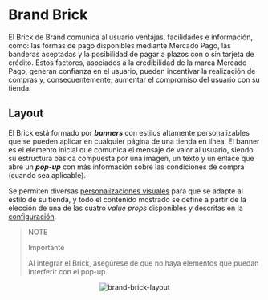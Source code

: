 # Brand Brick 

El Brick de Brand comunica al usuario ventajas, facilidades e información, como: las formas de pago disponibles mediante Mercado Pago, las banderas aceptadas y la posibilidad de pagar a plazos con o sin tarjeta de crédito. Estos factores, asociados a la credibilidad de la marca Mercado Pago, generan confianza en el usuario, pueden incentivar la realización de compras y, consecuentemente, aumentar el compromiso del usuario con su tienda.

## Layout 

El Brick está formado por **_banners_** con estilos altamente personalizables que se pueden aplicar en cualquier página de una tienda en línea.
El banner es el elemento inicial que comunica el mensaje de valor al usuario, siendo su estructura básica compuesta por una imagen, un texto y un enlace que abre un **_pop-up_** con más información sobre las condiciones de compra (cuando sea aplicable).

Se permiten diversas [personalizaciones visuales](/developers/es/docs/checkout-bricks/brand-brick/visual-customizations) para que se adapte al estilo de su tienda, y todo el contenido mostrado se define a partir de la elección de una de las cuatro _value props_ disponibles y descritas en la [configuración](/developers/es/docs/checkout-bricks/brand-brick/settings/default-rendering).

> NOTE
> 
> Importante
> 
> Al integrar el Brick, asegúrese de que no haya elementos que puedan interferir con el pop-up.

<center>

![brand-brick-layout](checkout-bricks/brand-brick-layout.gif)

</center>